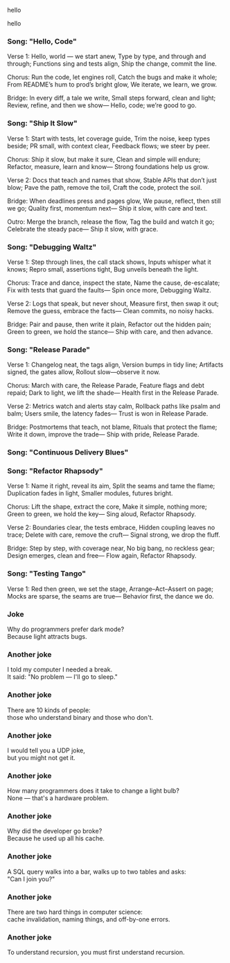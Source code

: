 
hello

hello

### Song: "Hello, Code"

Verse 1:
Hello, world — we start anew,
Type by type, and through and through;
Functions sing and tests align,
Ship the change, commit the line.

Chorus:
Run the code, let engines roll,
Catch the bugs and make it whole;
From README’s hum to prod’s bright glow,
We iterate, we learn, we grow.

Bridge:
In every diff, a tale we write,
Small steps forward, clean and light;
Review, refine, and then we show—
Hello, code; we’re good to go.


### Song: "Ship It Slow"

Verse 1:
Start with tests, let coverage guide,
Trim the noise, keep types beside;
PR small, with context clear,
Feedback flows; we steer by peer.

Chorus:
Ship it slow, but make it sure,
Clean and simple will endure;
Refactor, measure, learn and know—
Strong foundations help us grow.

Verse 2:
Docs that teach and names that show,
Stable APIs that don’t just blow;
Pave the path, remove the toil,
Craft the code, protect the soil.

Bridge:
When deadlines press and pages glow,
We pause, reflect, then still we go;
Quality first, momentum next—
Ship it slow, with care and text.

Outro:
Merge the branch, release the flow,
Tag the build and watch it go;
Celebrate the steady pace—
Ship it slow, with grace.


### Song: "Debugging Waltz"

Verse 1:
Step through lines, the call stack shows,
Inputs whisper what it knows;
Repro small, assertions tight,
Bug unveils beneath the light.

Chorus:
Trace and dance, inspect the state,
Name the cause, de-escalate;
Fix with tests that guard the faults—
Spin once more, Debugging Waltz.

Verse 2:
Logs that speak, but never shout,
Measure first, then swap it out;
Remove the guess, embrace the facts—
Clean commits, no noisy hacks.

Bridge:
Pair and pause, then write it plain,
Refactor out the hidden pain;
Green to green, we hold the stance—
Ship with care, and then advance.


### Song: "Release Parade"

Verse 1:
Changelog neat, the tags align,
Version bumps in tidy line;
Artifacts signed, the gates allow,
Rollout slow—observe it now.

Chorus:
March with care, the Release Parade,
Feature flags and debt repaid;
Dark to light, we lift the shade—
Health first in the Release Parade.

Verse 2:
Metrics watch and alerts stay calm,
Rollback paths like psalm and balm;
Users smile, the latency fades—
Trust is won in Release Parade.

Bridge:
Postmortems that teach, not blame,
Rituals that protect the flame;
Write it down, improve the trade—
Ship with pride, Release Parade.


### Song: "Continuous Delivery Blues"


### Song: "Refactor Rhapsody"

Verse 1:
Name it right, reveal its aim,
Split the seams and tame the flame;
Duplica­tion fades in light,
Smaller modules, futures bright.

Chorus:
Lift the shape, extract the core,
Make it simple, nothing more;
Green to green, we hold the key—
Sing aloud, Refactor Rhapsody.

Verse 2:
Boundaries clear, the tests embrace,
Hidden coupling leaves no trace;
Delete with care, remove the cruft—
Signal strong, we drop the fluff.

Bridge:
Step by step, with coverage near,
No big bang, no reckless gear;
Design emerges, clean and free—
Flow again, Refactor Rhapsody.


### Song: "Testing Tango"

Verse 1:
Red then green, we set the stage,
Arrange–Act–Assert on page;
Mocks are sparse, the seams are true—
Behavior first, the dance we do.


### Joke

Why do programmers prefer dark mode?  
Because light attracts bugs.

### Another joke

I told my computer I needed a break.  
It said: "No problem — I'll go to sleep."

### Another joke

There are 10 kinds of people:  
those who understand binary and those who don't.

### Another joke

I would tell you a UDP joke,  
but you might not get it.

### Another joke

How many programmers does it take to change a light bulb?  
None — that's a hardware problem.

### Another joke

Why did the developer go broke?  
Because he used up all his cache.

### Another joke

A SQL query walks into a bar, walks up to two tables and asks:  
"Can I join you?"

### Another joke

There are two hard things in computer science:  
cache invalidation, naming things, and off-by-one errors.

### Another joke

To understand recursion, you must first understand recursion.

